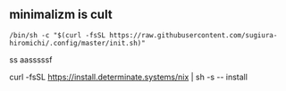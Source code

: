 ## minimalizm is cult

```
/bin/sh -c "$(curl -fsSL https://raw.githubusercontent.com/sugiura-hiromichi/.config/master/init.sh)"
```

ss
aasssssf

curl -fsSL https://install.determinate.systems/nix | sh -s -- install
